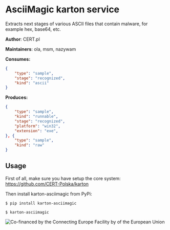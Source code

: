 # AsciiMagic karton service

Extracts next stages of various ASCII files that contain malware, for example hex, base64, etc.

**Author**: CERT.pl

**Maintainers**: ola, msm, nazywam

**Consumes:**
```json
{
    "type": "sample",
    "stage": "recognized",
    "kind": "ascii"
} 
```

**Produces:**
```json
{
    "type": "sample",
    "kind": "runnable",
    "stage": "recognized",
    "platform": "win32",
    "extension": "exe",
}, {
    "type": "sample",
    "kind": "raw"
}
```


## Usage

First of all, make sure you have setup the core system: https://github.com/CERT-Polska/karton

Then install karton-asciimagic from PyPi:

```shell
$ pip install karton-asciimagic

$ karton-asciimagic
```

![Co-financed by the Connecting Europe Facility by of the European Union](https://www.cert.pl/wp-content/uploads/2019/02/en_horizontal_cef_logo-1.png)
